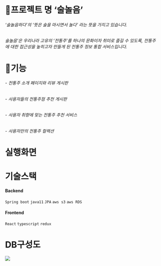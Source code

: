 # 🍷프로젝트 명 ‘술놀음’

  ###### ‘술놀음하다’의 ‘뜻은 술을 마시면서 놀다’ 라는 뜻을 가지고 있습니다.  
  
  ###### 술놀음’은 우리나라 고유의 ‘전통주’를 하나의 문화이자 취미로 즐길 수 있도록, 전통주에 대한 접근성을 높히고자 만들게 된 전통주 정보 통합 서비스입니다.  
    
    
  # 🍺기능  
  

  ###### - 전통주 소개 페이지와 리뷰 게시판
  ###### - 사용자들의 전통주점 추천 게시판
  ###### - 사용자 취향에 맞는 전통주 추천 서비스
  ###### - 사용자만의 전통주 컬렉션  
  
# 실행화면
  
  
# 기술스택

#### Backend
`Spring boot` `java11` `JPA`
`aws s3`  `aws RDS` 

#### Frontend
`React` `typescript` `redux`


# DB구성도
![](https://user-images.githubusercontent.com/79689350/203013755-4b2f5707-b892-4c44-ad63-2cf81439bab1.PNG)
